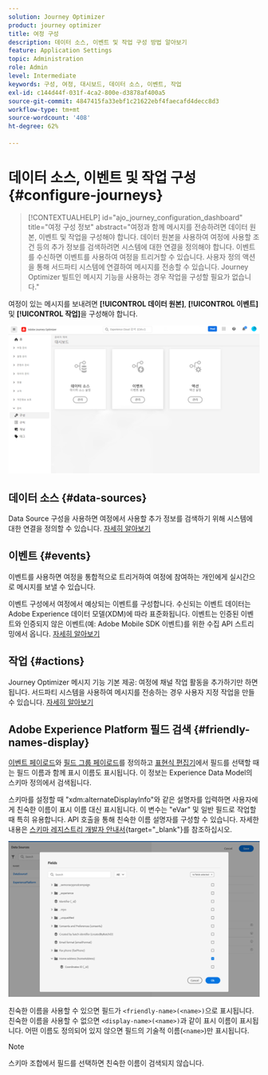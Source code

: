 ```yaml
---
solution: Journey Optimizer
product: journey optimizer
title: 여정 구성
description: 데이터 소스, 이벤트 및 작업 구성 방법 알아보기
feature: Application Settings
topic: Administration
role: Admin
level: Intermediate
keywords: 구성, 여정, 대시보드, 데이터 소스, 이벤트, 작업
exl-id: c144d44f-031f-4ca2-800e-d3878af400a5
source-git-commit: 4847415fa33ebf1c21622ebf4faecafd4decc8d3
workflow-type: tm+mt
source-wordcount: '408'
ht-degree: 62%

---
```


# 데이터 소스, 이벤트 및 작업 구성 {#configure-journeys}

>[!CONTEXTUALHELP]
>id="ajo_journey_configuration_dashboard"
>title="여정 구성 정보"
>abstract="여정과 함께 메시지를 전송하려면 데이터 원본, 이벤트 및 작업을 구성해야 합니다. 데이터 원본을 사용하여 여정에 사용할 조건 등의 추가 정보를 검색하려면 시스템에 대한 연결을 정의해야 합니다. 이벤트를 수신하면 이벤트를 사용하여 여정을 트리거할 수 있습니다. 사용자 정의 액션을 통해 서드파티 시스템에 연결하여 메시지를 전송할 수 있습니다. Journey Optimizer 빌트인 메시지 기능을 사용하는 경우 작업을 구성할 필요가 없습니다."

여정이 있는 메시지를 보내려면 **[!UICONTROL 데이터 원본]**, **[!UICONTROL 이벤트]** 및 **[!UICONTROL 작업]**&#x200B;을 구성해야 합니다.

![](assets/admin-menu.png)

## 데이터 소스 {#data-sources}

Data Source 구성을 사용하면 여정에서 사용할 추가 정보를 검색하기 위해 시스템에 대한 연결을 정의할 수 있습니다. [자세히 알아보기](../../using/datasource/about-data-sources.md)

## 이벤트 {#events}

이벤트를 사용하면 여정을 통합적으로 트리거하여 여정에 참여하는 개인에게 실시간으로 메시지를 보낼 수 있습니다.

이벤트 구성에서 여정에서 예상되는 이벤트를 구성합니다. 수신되는 이벤트 데이터는 Adobe Experience 데이터 모델(XDM)에 따라 표준화됩니다. 이벤트는 인증된 이벤트와 인증되지 않은 이벤트(예: Adobe Mobile SDK 이벤트)를 위한 수집 API 스트리밍에서 옵니다. [자세히 알아보기](../../using/event/about-events.md)

## 작업 {#actions}

Journey Optimizer 메시지 기능 기본 제공: 여정에 채널 작업 활동을 추가하기만 하면 됩니다. 서드파티 시스템을 사용하여 메시지를 전송하는 경우 사용자 지정 작업을 만들 수 있습니다. [자세히 알아보기](../../using/action/action.md)

## Adobe Experience Platform 필드 검색 {#friendly-names-display}

[이벤트 페이로드](../event/about-creating.md#define-the-payload-fields)와 [필드 그룹 페이로드](../datasource/configure-data-sources.md#define-field-groups)를 정의하고 [표현식 편집기](../building-journeys/expression/expressionadvanced.md)에서 필드를 선택할 때는 필드 이름과 함께 표시 이름도 표시됩니다. 이 정보는 Experience Data Model의 스키마 정의에서 검색됩니다.

스키마를 설정할 때 &quot;xdm:alternateDisplayInfo&quot;와 같은 설명자를 입력하면 사용자에게 친숙한 이름이 표시 이름 대신 표시됩니다. 이 변수는 &quot;eVar&quot; 및 일반 필드로 작업할 때 특히 유용합니다. API 호출을 통해 친숙한 이름 설명자를 구성할 수 있습니다. 자세한 내용은 [스키마 레지스트리 개발자 안내서](https://experienceleague.adobe.com/docs/experience-platform/xdm/api/getting-started.html?lang=ko){target="_blank"}를 참조하십시오.

![](assets/xdm-from-descriptors.png)

친숙한 이름을 사용할 수 있으면 필드가 `<friendly-name>(<name>)`으로 표시됩니다. 친숙한 이름을 사용할 수 없으면 `<display-name>(<name>)`과 같이 표시 이름이 표시됩니다. 어떤 이름도 정의되어 있지 않으면 필드의 기술적 이름(`<name>`)만 표시됩니다.

>[!NOTE]
>
>스키마 조합에서 필드를 선택하면 친숙한 이름이 검색되지 않습니다.
